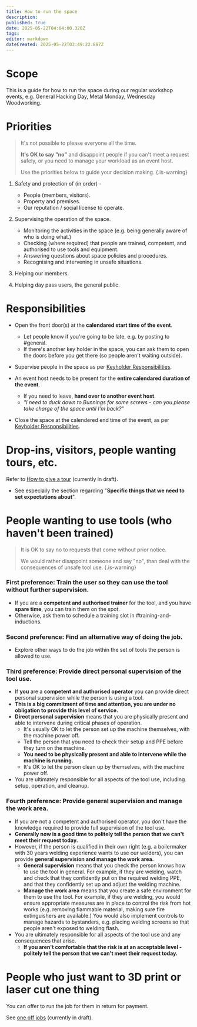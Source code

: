 ```yaml
---
title: How to run the space
description: 
published: true
date: 2025-05-22T04:04:00.320Z
tags: 
editor: markdown
dateCreated: 2025-05-22T03:49:22.887Z
---
```


# Scope

This is a guide for how to run the space during our regular workshop events, e.g. General Hacking Day, Metal Monday, Wednesday Woodworking.

# Priorities

> It's not possible to please everyone all the time.
>
> **It's OK to say "no"** and disappoint people if you can't meet a request safely, or you need to manage your workload as an event host.
>
> Use the priorities below to guide your decision making.
{.is-warning}

1. Safety and protection of (in order) -
    * People (members, visitors).
    * Property and premises.
    * Our reputation / social license to operate.

2. Supervising the operation of the space.
    * Monitoring the activities in the space (e.g. being generally aware of who is doing what.)
    * Checking (where required) that people are trained, competent, and authorised to use tools and equipment.
    * Answering questions about space policies and procedures.
    * Recognising and intervening in unsafe situations.

3. Helping our members.

4. Helping day pass users, the general public.

# Responsibilities

* Open the front door(s) at the **calendared start time of the event**.
    * Let people know if you're going to be late, e.g. by posting to #general.
    * If there's another key holder in the space, you can ask them to open the doors before you get there (so people aren't waiting outside).

* Supervise people in the space as per [Keyholder Responsibilities](/docs/policies/keyholder_responsibilities).

* An event host needs to be present for the **entire calendared duration of the event**.
    * If you need to leave, **hand over to another event host**.
    * *"I need to duck down to Bunnings for some screws - can you please take charge of the space until I'm back?"*

* Close the space at the calendered end time of the event, as per [Keyholder Responsibilities](/docs/policies/keyholder_responsibilities).

# Drop-ins, visitors, people wanting tours, etc.

Refer to [How to give a tour](/testing/drafts/howto_tour) (currently in draft).
* See especially the section regarding "**Specific things that we need to set expectations about**".

# People wanting to use tools (who haven't been trained)

> It is OK to say no to requests that come without prior notice.
>
> We would rather disappoint someone and say "no", than deal with the consequences of unsafe tool use.
{.is-warning}

### First preference: Train the user so they can use the tool without further supervision.
* If you are a **competent and authorised trainer** for the tool, and you have **spare time**, you can train them on the spot.
* Otherwise, ask them to schedule a training slot in #training-and-inductions.

### Second preference: Find an alternative way of doing the job.
* Explore other ways to do the job within the set of tools the person is allowed to use.

### Third preference: Provide direct personal supervision of the tool use.
* If **you** are a **competent and authorised operator** you can provide direct personal supervision while the person is using a tool.
* **This is a big commitment of time and attention, you are under no obligation to provide this level of service.**
* **Direct personal supervision** means that you are physically present and able to intervene during critical phases of operation.
    * It's usually OK to let the person set up the machine themselves, with the machine power off.
    * Tell the person that you need to check their setup and PPE before they turn on the machine.
    * **You need to be physically present and able to intervene while the machine is running.**
    * It's OK to let the person clean up by themselves, with the machine power off.
* You are ultimately responsible for all aspects of the tool use, including setup, operation, and cleanup.

### Fourth preference: Provide general supervision and manage the work area.
* If you are not a competent and authorised operator, you don't have the knowledge required to provide full supervision of the tool use.
* **Generally now is a good time to politely tell the person that we can't meet their request today.**
* However, if the person is qualified in their own right (e.g. a boilermaker with 30 years welding experience wants to use our welders), you can provide **general supervision and manage the work area.**
    * **General supervision** means that you check the person knows how to use the tool in general. For example, if they are welding, watch and check that they confidently put on the required welding PPE, and that they confidently set up and adjust the welding machine.
    * **Manage the work area** means that you create a safe environment for them to use the tool. For example, if they are welding, you would ensure appropriate measures are in place to control the risk from hot works (e.g. removing flammable material, making sure fire extinguishers are available.) You would also implement controls to manage hazards to bystanders, e.g. placing welding screens so that people aren't exposed to welding flash.
* You are ultimately responsible for all aspects of the tool use and any consequences that arise.
    * **If you aren't comfortable that the risk is at an acceptable level - politely tell the person that we can't meet their request today.**

# People who just want to 3D print or laser cut one thing

You can offer to run the job for them in return for payment.

See [one off jobs](/testing/drafts/howto_tour#one-off-jobs) (currently in draft).


